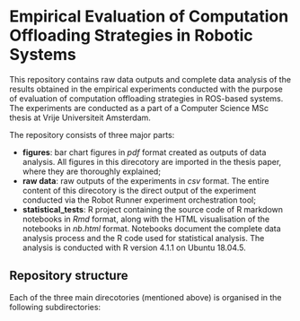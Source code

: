 # Empirical Evaluation of Computation Offloading Strategies in Robotic Systems

This repository contains raw data outputs and complete data analysis of the results obtained in the empirical experiments conducted with the purpose of evaluation 
of computation offloading strategies in ROS-based systems. The experiments are conducted as a part of a Computer Science MSc thesis at Vrije Universiteit Amsterdam.

The repository consists of three major parts:
- **figures**: bar chart figures in *pdf* format created as outputs of data analysis. All figures in this direcotory are imported in the thesis paper, where they are 
thoroughly explained;
- **raw data**: raw outputs of the experiments in *csv* format. The entire content of this direcotory is the direct output of the experiment conducted via the Robot Runner 
experiment orchestration tool;
- **statistical_tests**: R project containing the source code of R markdown notebooks in *Rmd* format, along with the HTML visualisation of the notebooks in 
*nb.html* format. Notebooks document the complete data analysis process and the R code used for statistical analysis. The analysis is conducted with R version 4.1.1 on 
Ubuntu 18.04.5.

## Repository structure

Each of the three main direcotories (mentioned above) is organised in the following subdirectories:


